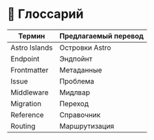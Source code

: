 # 📖 Глоссарий

| Термин           | Предлагаемый перевод |
|------------------|----------------------|
| Astro Islands    | Островки Astro       |
| Endpoint         | Эндпойнт             |
| Frontmatter      | Метаданные           |
| Issue            | Проблема             |
| Middleware       | Мидлвар              |
| Migration        | Переход              |
| Reference        | Справочник           |
| Routing          | Маршрутизация        |
